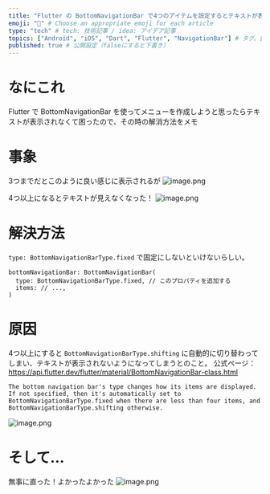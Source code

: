 ```yaml
---
title: "Flutter の BottomNavigationBar で4つのアイテムを設定するとテキストが表示されない問題の解決方法" # 記事のタイトル
emoji: "📱" # Choose an appropriate emoji for each article
type: "tech" # tech: 技術記事 / idea: アイデア記事
topics: ["Android", "iOS", "Dart", "Flutter", "NavigationBar"] # タグ。["markdown", "rust", "aws"]のように指定する
published: true # 公開設定（falseにすると下書き）
---
```

# なにこれ
Flutter で BottomNavigationBar を使ってメニューを作成しようと思ったらテキストが表示されなくて困ったので、その時の解消方法をメモ


# 事象
3つまでだとこのように良い感じに表示されるが
![image.png](https://qiita-image-store.s3.ap-northeast-1.amazonaws.com/0/2819748/6a92eb77-dde2-29ad-04f8-fae74b6e81b6.png)

4つ以上になるとテキストが見えなくなった！
![image.png](https://qiita-image-store.s3.ap-northeast-1.amazonaws.com/0/2819748/4d66dc22-557e-87a3-bbd9-922a527f0d45.png)


# 解決方法
`type: BottomNavigationBarType.fixed` で固定にしないといけないらしい。
```
bottomNavigationBar: BottomNavigationBar(
  type: BottomNavigationBarType.fixed, // このプロパティを追加する
  items: // ...,
)
```


# 原因
4つ以上にすると `BottomNavigationBarType.shifting` に自動的に切り替わってしまい、テキストが表示されないようになってしまうとのこと。
公式ページ：https://api.flutter.dev/flutter/material/BottomNavigationBar-class.html
```
The bottom navigation bar's type changes how its items are displayed. If not specified, then it's automatically set to BottomNavigationBarType.fixed when there are less than four items, and BottomNavigationBarType.shifting otherwise.
```
![image.png](https://qiita-image-store.s3.ap-northeast-1.amazonaws.com/0/2819748/69d6ce11-bf6c-30ef-d334-1c3af571ee77.png)


# そして…
無事に直った！よかったよかった
![image.png](https://qiita-image-store.s3.ap-northeast-1.amazonaws.com/0/2819748/2ad13873-bab2-fa40-d37e-84e25b055cdf.png)


